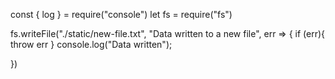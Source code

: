 <!-- ## Write to a file -->
<!-- Using the fs library again, try to write to the contents of a file. -->
<!-- You can use the fs library to as a black box, the goal is to understand async tasks. -->

const { log } = require("console")
let fs = require("fs")

fs.writeFile("./static/new-file.txt",  "Data written to a new file", err => {
    if (err){
        throw err
    }
    console.log("Data written");

})